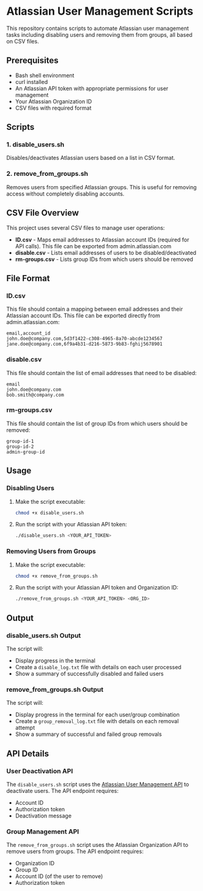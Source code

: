 # Atlassian User Management Scripts

This repository contains scripts to automate Atlassian user management tasks including disabling users and removing them from groups, all based on CSV files.

## Prerequisites

- Bash shell environment
- curl installed
- An Atlassian API token with appropriate permissions for user management
- Your Atlassian Organization ID
- CSV files with required format

## Scripts

### 1. disable_users.sh
Disables/deactivates Atlassian users based on a list in CSV format.

### 2. remove_from_groups.sh
Removes users from specified Atlassian groups. This is useful for removing access without completely disabling accounts.

## CSV File Overview

This project uses several CSV files to manage user operations:

- **ID.csv** - Maps email addresses to Atlassian account IDs (required for API calls). This file can be exported from admin.atlassian.com
- **disable.csv** - Lists email addresses of users to be disabled/deactivated
- **rm-groups.csv** - Lists group IDs from which users should be removed

## File Format

### ID.csv
This file should contain a mapping between email addresses and their Atlassian account IDs. This file can be exported directly from admin.atlassian.com:

```csv
email,account_id
john.doe@company.com,5d3f1422-c308-4965-8a70-abcde1234567
jane.doe@company.com,6f9a4b31-d216-5873-9b83-fghij5678901
```

### disable.csv
This file should contain the list of email addresses that need to be disabled:

```csv
email
john.doe@company.com
bob.smith@company.com
```

### rm-groups.csv
This file should contain the list of group IDs from which users should be removed:

```csv
group-id-1
group-id-2
admin-group-id
```

## Usage

### Disabling Users

1. Make the script executable:
   ```bash
   chmod +x disable_users.sh
   ```

2. Run the script with your Atlassian API token:
   ```bash
   ./disable_users.sh <YOUR_API_TOKEN>
   ```

### Removing Users from Groups

1. Make the script executable:
   ```bash
   chmod +x remove_from_groups.sh
   ```

2. Run the script with your Atlassian API token and Organization ID:
   ```bash
   ./remove_from_groups.sh <YOUR_API_TOKEN> <ORG_ID>
   ```

## Output

### disable_users.sh Output
The script will:
- Display progress in the terminal
- Create a `disable_log.txt` file with details on each user processed
- Show a summary of successfully disabled and failed users

### remove_from_groups.sh Output
The script will:
- Display progress in the terminal for each user/group combination
- Create a `group_removal_log.txt` file with details on each removal attempt
- Show a summary of successful and failed group removals

## API Details

### User Deactivation API
The `disable_users.sh` script uses the [Atlassian User Management API](https://developer.atlassian.com/cloud/admin/user-management/rest/api-group-lifecycle/#api-users-account-id-manage-lifecycle-disable-post) to deactivate users. The API endpoint requires:
- Account ID
- Authorization token
- Deactivation message

### Group Management API
The `remove_from_groups.sh` script uses the Atlassian Organization API to remove users from groups. The API endpoint requires:
- Organization ID
- Group ID
- Account ID (of the user to remove)
- Authorization token
